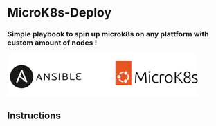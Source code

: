 # MicroK8s-Deploy

### Simple playbook to spin up microk8s on any plattform with custom amount of nodes !


![](docs/images/ansible+microk8s.png)

## Instructions
